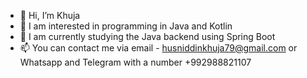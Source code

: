 - 👋 Hi, I’m Khuja
- 👀 I am interested in programming in Java and Kotlin
- 🌱 I am currently studying the Java backend using Spring Boot
- 📫 You can contact me via email - husniddinkhuja79@gmail.com or Whatsapp and Telegram with a number +992988821107
